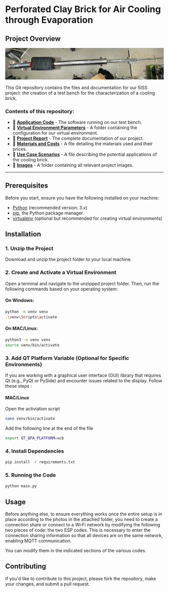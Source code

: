 # Perforated Clay Brick for Air Cooling through Evaporation

## Project Overview

![Project Image](./Medias/Testbench.png)

This Git repository contains the files and documentation for our 5ISS project: the creation of a test bench for the characterization of a cooling brick. 

### Contents of this repository:
- 📂 [**Application Code**](./CodeESPArduino) - The software running on our test bench.
- 📂 [**Virtual Environment Parameters**](./venv) - A folder containing the configuration for our virtual environment.
- 📄 [**Project Report**](./Report_Projet.pdf) - The complete documentation of our project.
- 📄 [**Materials and Costs**](./MaterialsDetails.md) - A file detailing the materials used and their prices.
- 📄 [**Use Case Scenarios**](./UsageScenarios.md) - A file describing the potential applications of the cooling brick.
- 📂 [**Images**](./Medias) - A folder containing all relevant project images.

---
## Prerequisites

Before you start, ensure you have the following installed on your machine:

- [Python](https://www.python.org/downloads/) (recommended version: 3.x)
- [pip](https://pip.pypa.io/en/stable/), the Python package manager
- [virtualenv](https://virtualenv.pypa.io/en/latest/) (optional but recommended for creating virtual environments)

## Installation

### 1. Unzip the Project

Download and unzip the project folder to your local machine.

### 2. Create and Activate a Virtual Environment

Open a terminal and navigate to the unzipped project folder. Then, run the following commands based on your operating system:

#### On Windows:

```bash
python -m venv venv
.\venv\Scripts\activate
```

#### On MAC/Linux:

```bash
python3 -m venv venv
source venv/bin/activate
```
### 3. Add QT Platform Variable (Optional for Specific Environments)
If you are working with a graphical user interface (GUI) library that requires Qt (e.g., PyQt or PySide) and encounter issues related to the display.
Follow these steps :

#### MAC/Linux

Open the activiation script
```bash
nano venv/bin/activate
```
Add the following line at the end of the file
```bash
export QT_QPA_PLATFORM=xcb
```

### 4. Install Dependencies
```bash
pip install -r requirements.txt
```
### 5. Running the Code
```bash
python main.py
```

## Usage 

Before anything else, to ensure everything works once the entire setup is in place according to the photos in the attached folder, you need to create a connection share or connect to a Wi‑Fi network by modifying the following two pieces of code: the two ESP codes. This is necessary to enter the connection sharing information so that all devices are on the same network, enabling MQTT communication.

You can modify them in the indicated sections of the various codes.

## Contributing

If you'd like to contribute to this project, please fork the repository, make your changes, and submit a pull request.




